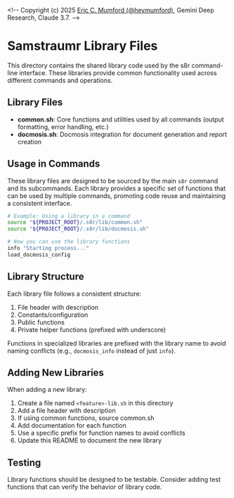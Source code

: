 <\!-- 
Copyright (c) 2025 [Eric C. Mumford (@heymumford)](https://github.com/heymumford), Gemini Deep Research, Claude 3.7.
-->

# Samstraumr Library Files

This directory contains the shared library code used by the s8r command-line interface. These libraries provide common functionality used across different commands and operations.

## Library Files

- **common.sh**: Core functions and utilities used by all commands (output formatting, error handling, etc.)
- **docmosis.sh**: Docmosis integration for document generation and report creation

## Usage in Commands

These library files are designed to be sourced by the main `s8r` command and its subcommands. Each library provides a specific set of functions that can be used by multiple commands, promoting code reuse and maintaining a consistent interface.

```bash
# Example: Using a library in a command
source "${PROJECT_ROOT}/.s8r/lib/common.sh"
source "${PROJECT_ROOT}/.s8r/lib/docmosis.sh"

# Now you can use the library functions
info "Starting process..."
load_docmosis_config
```

## Library Structure

Each library file follows a consistent structure:

1. File header with description
2. Constants/configuration
3. Public functions 
4. Private helper functions (prefixed with underscore)

Functions in specialized libraries are prefixed with the library name to avoid naming conflicts (e.g., `docmosis_info` instead of just `info`).

## Adding New Libraries

When adding a new library:

1. Create a file named `<feature>-lib.sh` in this directory
2. Add a file header with description
3. If using common functions, source common.sh
4. Add documentation for each function
5. Use a specific prefix for function names to avoid conflicts 
6. Update this README to document the new library

## Testing

Library functions should be designed to be testable. Consider adding test functions that can verify the behavior of library code.
